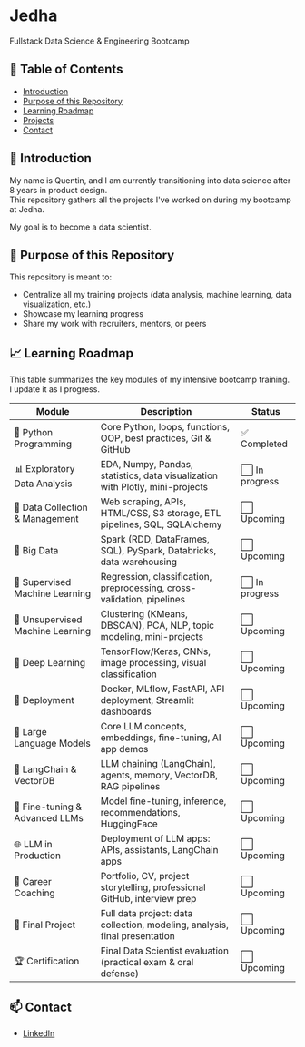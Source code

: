 # Jedha  
Fullstack Data Science & Engineering Bootcamp

## 📑 Table of Contents
- [Introduction](#-introduction)
- [Purpose of this Repository](#-purpose-of-this-repository)
- [Learning Roadmap](#-learning-roadmap)
- [Projects](#-projects)
- [Contact](#-contact)


## 👋 Introduction
My name is Quentin, and I am currently transitioning into data science after 8 years in product design.  
This repository gathers all the projects I've worked on during my bootcamp at Jedha.

My goal is to become a data scientist.


## 🎯 Purpose of this Repository
This repository is meant to:
- Centralize all my training projects (data analysis, machine learning, data visualization, etc.)
- Showcase my learning progress
- Share my work with recruiters, mentors, or peers


## 📈 Learning Roadmap

This table summarizes the key modules of my intensive bootcamp training.  
I update it as I progress.

| Module | Description | Status |
|--------|-------------|--------|
| 🐍 Python Programming | Core Python, loops, functions, OOP, best practices, Git & GitHub | ✅ Completed |
| 📊 Exploratory Data Analysis | EDA, Numpy, Pandas, statistics, data visualization with Plotly, mini-projects | ⬜ In progress  |
| 📁 Data Collection & Management | Web scraping, APIs, HTML/CSS, S3 storage, ETL pipelines, SQL, SQLAlchemy | ⬜ Upcoming |
| 🧠 Big Data | Spark (RDD, DataFrames, SQL), PySpark, Databricks, data warehousing | ⬜ Upcoming |
| 📘 Supervised Machine Learning | Regression, classification, preprocessing, cross-validation, pipelines | ⬜ In progress |
| 📙 Unsupervised Machine Learning | Clustering (KMeans, DBSCAN), PCA, NLP, topic modeling, mini-projects | ⬜ Upcoming |
| 🧠 Deep Learning | TensorFlow/Keras, CNNs, image processing, visual classification | ⬜ Upcoming |
| 🚀 Deployment | Docker, MLflow, FastAPI, API deployment, Streamlit dashboards | ⬜ Upcoming |
| 🔡 Large Language Models | Core LLM concepts, embeddings, fine-tuning, AI app demos | ⬜ Upcoming |
| 🧠 LangChain & VectorDB | LLM chaining (LangChain), agents, memory, VectorDB, RAG pipelines | ⬜ Upcoming |
| 🧪 Fine-tuning & Advanced LLMs | Model fine-tuning, inference, recommendations, HuggingFace | ⬜ Upcoming |
| 🌐 LLM in Production | Deployment of LLM apps: APIs, assistants, LangChain apps | ⬜ Upcoming |
| 💼 Career Coaching | Portfolio, CV, project storytelling, professional GitHub, interview prep | ⬜ Upcoming |
| 🎤 Final Project | Full data project: data collection, modeling, analysis, final presentation | ⬜ Upcoming |
| 🏆 Certification | Final Data Scientist evaluation (practical exam & oral defense) | ⬜ Upcoming |


## 📫 Contact
 - [LinkedIn](https://www.linkedin.com/in/quentin-haentjens/)
